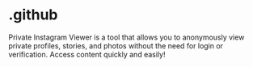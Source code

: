 # .github
Private Instagram Viewer is a tool that allows you to anonymously view private profiles, stories, and photos without the need for login or verification. Access content quickly and easily!
